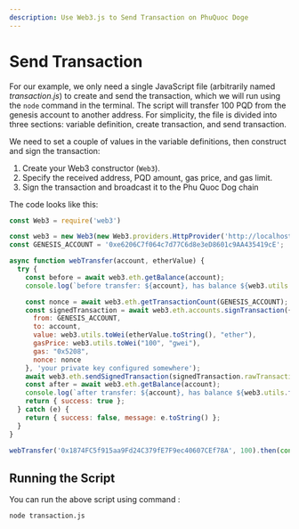 ```yaml
---
description: Use Web3.js to Send Transaction on PhuQuoc Doge
---
```


# Send Transaction

For our example, we only need a single JavaScript file \(arbitrarily named _transaction.js_\) to create and send the transaction, which we will run using the `node` command in the terminal. The script will transfer 100 PQD from the genesis account to another address. For simplicity, the file is divided into three sections: variable definition, create transaction, and send transaction.

We need to set a couple of values in the variable definitions, then construct and sign the transaction:

1. Create your Web3 constructor \(`Web3`\).
2. Specify the received address, PQD amount, gas price, and gas limit.
3. Sign the transaction and broadcast it to the Phu Quoc Dog chain

The code looks like this:

```javascript
const Web3 = require('web3')

const web3 = new Web3(new Web3.providers.HttpProvider('http://localhost:9933'));
const GENESIS_ACCOUNT = '0xe6206C7f064c7d77C6d8e3eD8601c9AA435419cE';

async function webTransfer(account, etherValue) {
  try {
    const before = await web3.eth.getBalance(account);
    console.log(`before transfer: ${account}, has balance ${web3.utils.fromWei(before, "ether")}`);

    const nonce = await web3.eth.getTransactionCount(GENESIS_ACCOUNT);
    const signedTransaction = await web3.eth.accounts.signTransaction({
      from: GENESIS_ACCOUNT,
      to: account,
      value: web3.utils.toWei(etherValue.toString(), "ether"),
      gasPrice: web3.utils.toWei("100", "gwei"),
      gas: "0x5208",
      nonce: nonce
    }, 'your private key configured somewhere');
    await web3.eth.sendSignedTransaction(signedTransaction.rawTransaction);
    const after = await web3.eth.getBalance(account);
    console.log(`after transfer: ${account}, has balance ${web3.utils.fromWei(after, "ether")}`);
    return { success: true };
  } catch (e) {
    return { success: false, message: e.toString() };
  }
}

webTransfer('0x1874FC5f915aa9Fd24C379fE7F9ec40607CEf78A', 100).then(console.log)
```

## Running the Script

You can run the above script using command :

```text
node transaction.js
```

